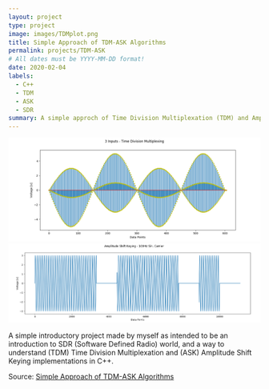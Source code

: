 ```yaml
---
layout: project
type: project
image: images/TDMplot.png
title: Simple Approach of TDM-ASK Algorithms
permalink: projects/TDM-ASK
# All dates must be YYYY-MM-DD format!
date: 2020-02-04
labels:
  - C++
  - TDM
  - ASK
  - SDR
summary: A simple approch of Time Division Multiplexation (TDM) and Amplitude Shift Keying (ASK-OOK) algoritms, developed in C++, with the objetive of keep C++ skills refined.
---
```


<img class="ui top floated rounded image" src="../images/TDMplot.png">

<img class="ui medium right floated rounded image" src="../images/ASKplot.png">


A simple introductory project made by myself as intended to be an introduction to SDR (Software Defined Radio) world, and a way to understand (TDM) Time Division Multiplexation and 
(ASK) Amplitude Shift Keying implementations in C++. 

Source: <a href="https://github.com/Diolante/Simple-Approach-of-TDM-ASK-Algorithms"><i class="large github icon"></i>Simple Approach of TDM-ASK Algorithms</a>

 

